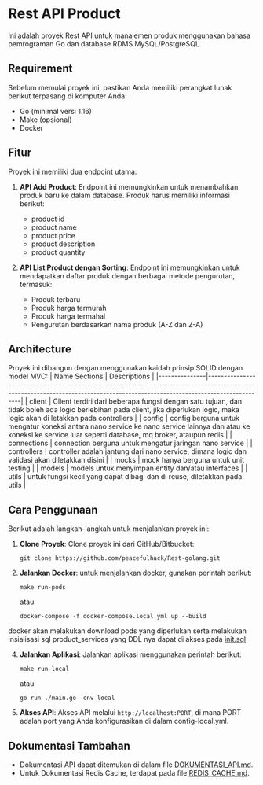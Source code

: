 # Rest API Product

Ini adalah proyek Rest API untuk manajemen produk menggunakan bahasa pemrograman Go dan database RDMS MySQL/PostgreSQL.

## Requirement

Sebelum memulai proyek ini, pastikan Anda memiliki perangkat lunak berikut terpasang di komputer Anda:

- Go (minimal versi 1.16)
- Make (opsional)
- Docker

## Fitur

Proyek ini memiliki dua endpoint utama:

1. **API Add Product**: Endpoint ini memungkinkan untuk menambahkan produk baru ke dalam database. Produk harus memiliki informasi berikut:
   - product id
   - product name
   - product price
   - product description
   - product quantity

2. **API List Product dengan Sorting**: Endpoint ini memungkinkan untuk mendapatkan daftar produk dengan berbagai metode pengurutan, termasuk:
   - Produk terbaru
   - Produk harga termurah
   - Produk harga termahal
   - Pengurutan berdasarkan nama produk (A-Z dan Z-A)

## Architecture

Proyek ini dibangun dengan menggunakan kaidah prinsip SOLID dengan model MVC:
| Name Sections | Descriptions                                                                                                                                                                  |
|---------------|-------------------------------------------------------------------------------------------------------------------------------------------------------------------------------|
| client        | Client terdiri dari beberapa fungsi dengan satu tujuan, dan tidak boleh ada logic berlebihan pada client, jika diperlukan logic, maka logic akan di letakkan pada controllers |
| config        | config berguna untuk mengatur koneksi antara nano service ke nano service lainnya dan atau ke koneksi ke service luar seperti database, mq broker, ataupun redis              |
| connections   | connection berguna untuk mengatur jaringan nano service                                                                                                                       |
| controllers   | controller adalah jantung dari nano service, dimana logic dan validasi akan diletakkan disini                                                                                 |
| mocks         | mock hanya berguna untuk unit testing                                                                                                                                         |
| models        | models untuk menyimpan entity dan/atau interfaces                                                                                                                             |
| utils         | untuk fungsi kecil yang dapat dibagi dan di reuse, diletakkan pada utils                                                                                                      |

## Cara Penggunaan

Berikut adalah langkah-langkah untuk menjalankan proyek ini:

1. **Clone Proyek**: Clone proyek ini dari GitHub/Bitbucket:

   ```
   git clone https://github.com/peacefulhack/Rest-golang.git
   ```

2. **Jalankan Docker**: untuk menjalankan docker, gunakan perintah berikut:
   ```
   make run-pods
   ```
   atau
   ```
   docker-compose -f docker-compose.local.yml up --build
   ```
  docker akan melakukan download pods yang diperlukan serta melakukan insialisasi sql product_services yang DDL nya dapat di akses pada [init.sql](https://github.com/peacefulhack/Rest-golang/blob/main/init.sql)
  
4. **Jalankan Aplikasi**: Jalankan aplikasi menggunakan perintah berikut:
   ```
   make run-local
   ```
   atau
   ```
   go run ./main.go -env local
   ```

5. **Akses API**: Akses API melalui `http://localhost:PORT`, di mana PORT adalah port yang Anda konfigurasikan di dalam config-local.yml.

## Dokumentasi Tambahan

- Dokumentasi API dapat ditemukan di dalam file [DOKUMENTASI_API.md](https://github.com/peacefulhack/Rest-golang/blob/main/DOKUMENTASI_API.MD).
- Untuk Dokumentasi Redis Cache, terdapat pada file [REDIS_CACHE.md](https://github.com/peacefulhack/Rest-golang/blob/main/REDIS_CACHE.md).
